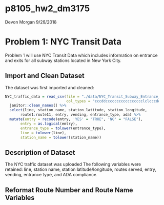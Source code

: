 p8105\_hw2\_dm3175
================
Devon Morgan
9/26/2018

Problem 1: NYC Transit Data
===========================

Problem 1 will use NYC Transit Data which includes information on entrance and exits for all subway stations located in New York City.

Import and Clean Dataset
------------------------

The dataset was first imported and cleaned:

``` r
NYC_traffic_data = read_csv(file = "./data/NYC_Transit_Subway_Entrance_And_Exit_Data.csv",
                            col_types = "cccddccccccccccccccccclclcccddcc") %>% 
  janitor::clean_names() %>% 
  select(line, station_name, station_latitude, station_longitude, 
       route1:route11, entry, vending, entrance_type, ada) %>% 
  mutate(entry = recode(entry, 'YES' = "TRUE", 'NO' = "FALSE"),
       entry = as.logical(entry),
       entrance_type = tolower(entrance_type),
       line = tolower(line),
       station_name = tolower(station_name))
```

Description of Dataset
----------------------

The NYC traffic dataset was uploaded The following variables were retained: line, station name, station latitude/longitude, routes served, entry, vending, entrance type, and ADA compliance.

Reformat Route Number and Route Name Variables
----------------------------------------------
